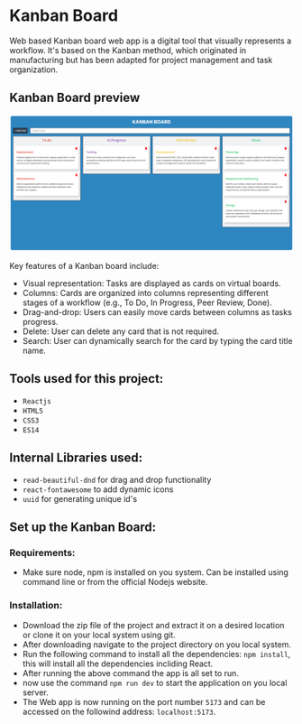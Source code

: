 # Kanban Board

Web based Kanban board web app is a digital tool that visually represents a workflow. It's based on the Kanban method, which originated in manufacturing but has been adapted for project management and task organization.

## Kanban Board preview

![Screenshot of the Kanban web app](./public/ui.png)

Key features of a Kanban board include:

- Visual representation: Tasks are displayed as cards on virtual boards.
- Columns: Cards are organized into columns representing different stages of a workflow (e.g., To Do, In Progress, Peer Review, Done).
- Drag-and-drop: Users can easily move cards between columns as tasks progress.
- Delete: User can delete any card that is not required.
- Search: User can dynamically search for the card by typing the card title name.

## Tools used for this project:

- `Reactjs`
- `HTML5`
- `CSS3`
- `ES14`

## Internal Libraries used:

- `read-beautiful-dnd` for drag and drop functionality
- `react-fontawesome` to add dynamic icons
- `uuid` for generating unique id's

## Set up the Kanban Board:

### Requirements:

- Make sure node, npm is installed on you system. Can be installed using command line or from the official Nodejs website.

### Installation:

- Download the zip file of the project and extract it on a desired location or clone it on your local system using git.
- After downloading navigate to the project directory on you local system.
- Run the following command to install all the dependencies: `npm install`, this will install all the dependencies incliding React.
- After running the above command the app is all set to run.
- now use the command `npm run dev` to start the application on you local server.
- The Web app is now running on the port number `5173` and can be accessed on the followind address: `localhost:5173`.
